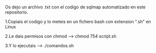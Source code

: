 Os dejo un archivo .txt con el codigo de sqlmap automatizado en este repositorio.

1.Copiais el codigo y lo meteis en un fichero bash con extension ".sh" en Linux

2.Le dais permisos con chmod
  --> chmod 754 script.sh

3.Y lo ejecutais
  --> ./comandos.sh
